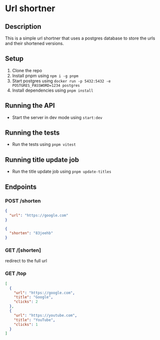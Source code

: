 # Url shortner

## Description

This is a simple url shortner that uses a postgres database to store the urls and their shortened versions.

## Setup

1. Clone the repo
2. Install pnpm using `npm i -g pnpm`
3. Start postgres using `docker run -p 5432:5432 -e POSTGRES_PASSWORD=1234 postgres`
4. Install dependencies using `pnpm install`


## Running the API
- Start the server in dev mode using `start:dev`

## Running the tests
- Run the tests using `pnpm vitest`

## Running title update job
- Run the title update job using `pnpm update-titles`


## Endpoints

### POST /shorten
```json
{
  "url": "https://google.com"
}
```

```json
{
  "shorten": "83jeehb"
}
```

### GET /[shorten]
redirect to the full url

### GET /top
```json
[
  {
    "url": "https://google.com",
    "title": "Google",
    "clicks": 2
  },
  {
    "url": "https://youtube.com",
    "title": "YouTube",
    "clicks": 1
  }
]
```